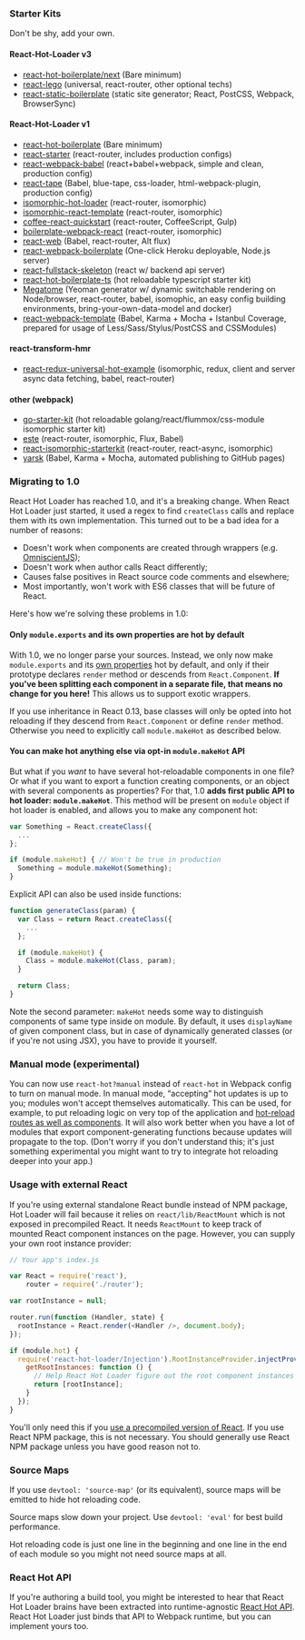 ### Starter Kits

Don't be shy, add your own.

#### React-Hot-Loader v3
* [react-hot-boilerplate/next](https://github.com/gaearon/react-hot-boilerplate/tree/next) (Bare minimum)
* [react-lego](https://github.com/peter-mouland/react-lego) (universal, react-router, other optional techs)
* [react-static-boilerplate](https://github.com/koistya/react-static-boilerplate) (static site generator; React, PostCSS, Webpack, BrowserSync)

#### React-Hot-Loader v1

* [react-hot-boilerplate](https://github.com/gaearon/react-hot-boilerplate) (Bare minimum)
* [react-starter](https://github.com/webpack/react-starter) (react-router, includes production configs)
* [react-webpack-babel](https://github.com/alicoding/react-webpack-babel) (react+babel+webpack, simple and clean, production config)
* [react-tape](https://github.com/fc-io/react-tape) (Babel, blue-tape, css-loader, html-webpack-plugin, production config)
* [isomorphic-hot-loader](https://github.com/irvinebroque/isomorphic-hot-loader) (react-router, isomorphic)
* [isomorphic-react-template](https://github.com/gpbl/isomorphic-react-template/) (react-router, isomorphic)
* [coffee-react-quickstart](https://github.com/KyleAMathews/coffee-react-quickstart) (react-router, CoffeeScript, Gulp)
* [boilerplate-webpack-react](https://github.com/tcoopman/boilerplate-webpack-react) (react-router, isomorphic)
* [react-web](https://github.com/darul75/web-react) (Babel, react-router, Alt flux)
* [react-webpack-boilerplate](https://github.com/srn/react-webpack-boilerplate) (One-click Heroku deployable, Node.js server)
* [react-fullstack-skeleton](https://github.com/fortruce/react-fullstack-skeleton) (react w/ backend api server)
* [react-hot-boilerplate-ts](https://github.com/wmaurer/react-hot-boilerplate-ts) (hot reloadable typescript starter kit)
* [Megatome](https://github.com/Levelmoney/generator-megatome) (Yeoman generator w/ dynamic switchable rendering on Node/browser, react-router, babel, isomophic, an easy config building environments, bring-your-own-data-model and docker)
* [react-webpack-template](https://github.com/weblogixx/react-webpack-template) (Babel, Karma + Mocha + Istanbul Coverage, prepared for usage of Less/Sass/Stylus/PostCSS and CSSModules)


#### react-transform-hmr
 * [react-redux-universal-hot-example](https://github.com/erikras/react-redux-universal-hot-example) (isomorphic, redux, client and server async data fetching, babel, react-router)


#### other (webpack)
* [go-starter-kit](https://github.com/olebedev/go-starter-kit) (hot reloadable golang/react/flummox/css-module isomorphic starter kit)
* [este](https://github.com/este/este) (react-router, isomorphic, Flux, Babel) 
* [react-isomorphic-starterkit](https://github.com/RickWong/react-isomorphic-starterkit) (react-router, react-async, isomorphic)
* [yarsk](https://github.com/bradleyboy/yarsk) (Babel, Karma + Mocha, automated publishing to GitHub pages)

### Migrating to 1.0

React Hot Loader has reached 1.0, and it's a breaking change. When React Hot Loader just started, it used a regex to find `createClass` calls and replace them with its own implementation. This turned out to be a bad idea for a number of reasons:

* Doesn't work when components are created through wrappers (e.g. [OmniscientJS](http://omniscientjs.github.io));
* Doesn't work when author calls React differently;
* Causes false positives in React source code comments and elsewhere;
* Most importantly, won't work with ES6 classes that will be future of React.

Here's how we're solving these problems in 1.0:

#### Only `module.exports` and its own properties are hot by default

With 1.0, we no longer parse your sources. Instead, we only now make `module.exports` and its [own properties](https://developer.mozilla.org/en-US/docs/Web/JavaScript/Reference/Global_Objects/Object/hasOwnProperty) hot by default, and only if their prototype declares `render` method or descends from `React.Component`. **If you've been splitting each component in a separate file, that means no change for you here!** This allows us to support exotic wrappers.

If you use inheritance in React 0.13, base classes will only be opted into hot reloading if they descend from `React.Component` or define `render` method. Otherwise you need to explicitly call `module.makeHot` as described below.

#### You can make hot anything else via opt-in `module.makeHot` API

But what if you *want* to have several hot-reloadable components in one file? Or what if you want to export a function creating components, or an object with several components as properties? For that, 1.0 **adds first public API to hot loader: `module.makeHot`**. This method will be present on `module` object if hot loader is enabled, and allows you to make any component hot:

```js
var Something = React.createClass({
  ...
};

if (module.makeHot) { // Won't be true in production
  Something = module.makeHot(Something);
}
```

Explicit API can also be used inside functions:

```js
function generateClass(param) {
  var Class = return React.createClass({
    ...
  };

  if (module.makeHot) {
    Class = module.makeHot(Class, param);
  }

  return Class;
}

```

Note the second parameter: `makeHot` needs some way to distinguish components of same type inside on module. By default, it uses `displayName` of given component class, but in case of dynamically generated classes (or if you're not using JSX), you have to provide it yourself.

### Manual mode (experimental)

You can now use `react-hot?manual` instead of `react-hot` in Webpack config to turn on manual mode. In manual mode, “accepting” hot updates is up to you; modules won't accept themselves automatically. This can be used, for example, to put reloading logic on very top of the application and [hot-reload routes as well as components](https://github.com/rackt/react-router/pull/606#issuecomment-66936975). It will also work better when you have a lot of modules that export component-generating functions because updates will propagate to the top. (Don't worry if you don't understand this; it's just something experimental you might want to try to integrate hot reloading deeper into your app.)

### Usage with external React

If you're using external standalone React bundle instead of NPM package, Hot Loader will fail because it relies on `react/lib/ReactMount` which is not exposed in precompiled React. It needs `ReactMount` to keep track of mounted React component instances on the page. However, you can supply your own root instance provider:

```js
// Your app's index.js

var React = require('react'),
    router = require('./router');

var rootInstance = null;

router.run(function (Handler, state) {
  rootInstance = React.render(<Handler />, document.body);
});

if (module.hot) {
  require('react-hot-loader/Injection').RootInstanceProvider.injectProvider({
    getRootInstances: function () {
      // Help React Hot Loader figure out the root component instances on the page:
      return [rootInstance];
    }
  });
}
```

You'll only need this if you [use a precompiled version of React](https://github.com/gaearon/react-hot-loader/issues/53). If you use React NPM package, this is not necessary. You should generally use React NPM package unless you have good reason not to.

### Source Maps

If you use `devtool: 'source-map'` (or its equivalent), source maps will be emitted to hide hot reloading code.

Source maps slow down your project. Use `devtool: 'eval'` for best build performance.

Hot reloading code is just one line in the beginning and one line in the end of each module so you might not need source maps at all.

### React Hot API

If you're authoring a build tool, you might be interested to hear that React Hot Loader brains have been extracted into runtime-agnostic [React Hot API](https://github.com/gaearon/react-hot-api). React Hot Loader just binds that API to Webpack runtime, but you can implement yours too.
